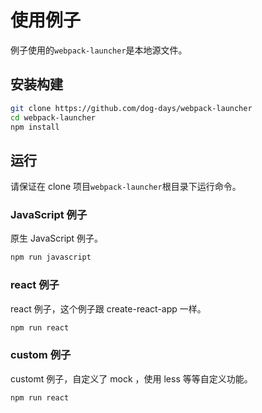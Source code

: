 # 使用例子

例子使用的`webpack-launcher`是本地源文件。

## 安装构建

```sh
git clone https://github.com/dog-days/webpack-launcher
cd webpack-launcher
npm install
```

## 运行

请保证在 clone 项目`webpack-launcher`根目录下运行命令。

### JavaScript 例子

原生 JavaScript 例子。

```sh
npm run javascript
```

### react 例子

react 例子，这个例子跟 create-react-app 一样。

```sh
npm run react
```

### custom 例子

customt 例子，自定义了 mock ，使用 less 等等自定义功能。

```sh
npm run react
```

